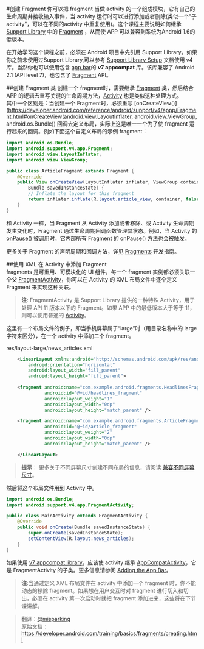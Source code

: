 # 

#创建 Fragment
你可以把 fragment 当做 activity 的一个组成模块，它有自己的生命周期并接收输入事件，当 activity 运行时可以进行添加或者删除(类似一个"子 activity"，可以在不同的activity 中重复使用)。这个课程主要说明如何继承 [Support Library](https://developer.android.com/topic/libraries/support-library/index.html) 中的 [Fragment](https://developer.android.com/reference/android/support/v4/app/Fragment.html) ，从而使 APP 可以兼容到系统为Android 1.6的低版本。    

在开始学习这个课程之前，必须在 Android 项目中先引用 Support Library。如果你之前未使用过Support Library,可以参考 [Support Library Setup](https://developer.android.com/topic/libraries/support-library/setup.html) 文档使用 v4 库。当然你也可以使用包含 [app bar](https://developer.android.com/training/appbar/index.html)的 **v7 appcompat** 库。该库兼容了 Android 2.1 (API level 7)，也包含了 [Fragment](https://developer.android.com/reference/android/support/v4/app/Fragment.html) API。

##创建 Fragment 类
创建一个 fragment时，需要继承 [Fragment](https://developer.android.com/reference/android/support/v4/app/Fragment.html) 类，然后结合 APP 的逻辑去重写关键的生命周期方法，[Activity](https://developer.android.com/reference/android/app/Activity.html) 也是类似这种处理方式。    
其中一个区别是：当创建一个 Fragment时，必须重写 [onCreateView()](https://developer.android.com/reference/android/support/v4/appp/Fragment.html#onCreateView(android.view.LayoutInflater, android.view.ViewGroup, android.os.Bundle)) 回调去定义布局，实际上这是唯一一个为了使 fragment 运行起来的回调。例如下面这个自定义布局的示例 fragment：

```java
import android.os.Bundle;
import android.support.v4.app.Fragment;
import android.view.LayoutInflater;
import android.view.ViewGroup;

public class ArticleFragment extends Fragment {
    @Override
    public View onCreateView(LayoutInflater inflater, ViewGroup container,
        Bundle savedInstanceState) {
        // Inflate the layout for this fragment
        return inflater.inflate(R.layout.article_view, container, false);
    }
}
```

和 Activity 一样，当 Fragment 从 Activity 添加或者移除、或 Activity 生命周期发生变化时，Fragment 通过生命周期回调函数管理其状态。例如，当 Activity 的 [onPause()](https://developer.android.com/reference/android/app/Activity.html#onPause()) 被调用时，它内部所有 Fragment 的 onPause() 方法也会被触发。

更多关于 Fragment 的声明周期和回调方法，详见 [Fragments](https://developer.android.com/guide/components/fragments.html) 开发指南。

##使用 XML 在 Activity 中添加 Fragment    
fragments 是可重用、可模块化的 UI 组件，每一个 fragment 实例都必须关联一个父 [FragmentActivity](https://developer.android.com/reference/android/support/v4/app/FragmentActivity.html)，你可以在 Activity 的 XML 布局文件中逐个定义 Fragment 来实现这种关联。
>**注**: FragmentActivity 是 Support Library 提供的一种特殊 Activity，用于处理 API 11 版本以下的 Fragment。如果 APP 中的最低版本大于等于 11，则可以使用普通的 [Activity](https://developer.android.com/reference/android/app/Activity.html)。
 
 这里有一个布局文件的例子，即当手机屏幕属于“large”时（用目录名称中的 large 字符来区分），在一个 activity 中添加二个 fragment。    
 
res/layout-large/news_articles.xml
    
```xml
    <LinearLayout xmlns:android="http://schemas.android.com/apk/res/android"
        android:orientation="horizontal"
        android:layout_width="fill_parent"
        android:layout_height="fill_parent">
 
    <fragment android:name="com.example.android.fragments.HeadlinesFragment"
              android:id="@+id/headlines_fragment"
              android:layout_weight="1"
              android:layout_width="0dp"
              android:layout_height="match_parent" />

    <fragment android:name="com.example.android.fragments.ArticleFragment"
              android:id="@+id/article_fragment"
              android:layout_weight="2"
              android:layout_width="0dp"
              android:layout_height="match_parent" />

    </LinearLayout>
```

>**提示**： 更多关于不同屏幕尺寸创建不同布局的信息，请阅读 [兼容不同屏幕尺寸](https://developer.android.com/training/multiscreen/screensizes.html)。    

然后将这个布局文件用到 Activity 中。

```java
import android.os.Bundle;
import android.support.v4.app.FragmentActivity;

public class MainActivity extends FragmentActivity {
    @Override
    public void onCreate(Bundle savedInstanceState) {
        super.onCreate(savedInstanceState);
        setContentView(R.layout.news_articles);
    }
}
```

如果使用 [v7 appcompat library](https://developer.android.com/tools/support-library/features.html#v7-appcompat)，应该使 activity 继承 [AppCompatActivity](https://developer.android.com/reference/android/support/v7/app/AppCompatActivity.html)，它是 FragmentActivity 的子类。更多信息请参阅 [Adding the App Bar](https://developer.android.com/training/appbar/index.html)。

>**注**:当通过定义 XML 布局文件在 activity 中添加一个 fragment 时，你不能动态的移除 fragment。如果想在用户交互时对 fragment 进行切入和切出，必须在 activity 第一次启动时就把 fragment 添加进来，这些将在下节课讲解。

>翻译：[@misparking](https://github.com/misparking)    
原始文档：<https://developer.android.com/training/basics/fragments/creating.html>
